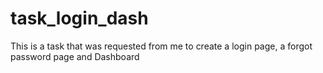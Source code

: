 # task_login_dash
This is a task that was requested from me to create a login page, a forgot password page and Dashboard
